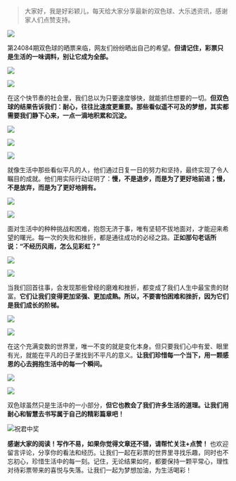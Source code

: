 > 大家好，我是好彩颖儿，每天给大家分享最新的双色球、大乐透资讯，感谢家人们点赞支持。

![](https://cdn.jsdelivr.net/gh/wangwenjie1314/PicCDN/2024-7-11/1720660897499-image.png)

第24084期双色球的晒票来临，网友们纷纷晒出自己的希望。**但请记住，彩票只是生活的一味调料，别让它成为全部。**


![](https://cdn.jsdelivr.net/gh/wangwenjie1314/PicCDN/2024-7-23/1721697177573-image.png)


![](https://cdn.jsdelivr.net/gh/wangwenjie1314/PicCDN/2024-7-23/1721697352340-image.png)


在这个快节奏的社会里，我们总以为只要速度够快，就能抓住想要的一切。**但双色球的结果告诉我们：耐心，往往比速度更重要。那些看似遥不可及的梦想，其实都需要我们静下心来，一点一滴地积累和沉淀。**


![](https://cdn.jsdelivr.net/gh/wangwenjie1314/PicCDN/2024-7-23/1721697184476-image.png)


![](https://cdn.jsdelivr.net/gh/wangwenjie1314/PicCDN/2024-7-23/1721697326305-image.png)


![](https://cdn.jsdelivr.net/gh/wangwenjie1314/PicCDN/2024-7-23/1721697401774-image.png)


就像生活中那些看似平凡的人，他们通过日复一日的努力和坚持，最终实现了令人瞩目的成就。他们用实际行动证明了：**慢，不是退步，而是为了更好地前进；慢，不是放弃，而是为了更好地拥有。**


![](https://cdn.jsdelivr.net/gh/wangwenjie1314/PicCDN/2024-7-23/1721697190795-image.png)

![](https://cdn.jsdelivr.net/gh/wangwenjie1314/PicCDN/2024-7-23/1721697303575-image.png)


面对生活中的种种挑战和困难，抱怨无济于事，唯有坚韧不拔地面对，才能迎来希望的曙光。每一次的失败和挫折，都是通往成功的必经之路。**正如那句老话所说：“不经历风雨，怎么见彩虹？”**


![](https://cdn.jsdelivr.net/gh/wangwenjie1314/PicCDN/2024-7-23/1721697281319-image.png)

![](https://cdn.jsdelivr.net/gh/wangwenjie1314/PicCDN/2024-7-23/1721697197709-image.png)


当我们回首往事，会发现那些曾经的磨难和挫折，都变成了我们人生中最宝贵的财富。**它们让我们变得更加坚强、更加成熟。所以，不要害怕困难和挫折，因为它们是我们成长的阶梯。**


![](https://cdn.jsdelivr.net/gh/wangwenjie1314/PicCDN/2024-7-23/1721697202882-image.png)


![](https://cdn.jsdelivr.net/gh/wangwenjie1314/PicCDN/2024-7-23/1721697220458-image.png)



在这个充满变数的世界里，唯一不变的就是变化本身。但只要我们心中有爱、眼里有光，就能在平凡的日子里找到不平凡的意义。**让我们珍惜每一个当下，用一颗感恩的心去拥抱生活中的每一个瞬间。**


![](https://cdn.jsdelivr.net/gh/wangwenjie1314/PicCDN/2024-7-23/1721697207983-image.png)

![](https://cdn.jsdelivr.net/gh/wangwenjie1314/PicCDN/2024-7-23/1721697214930-image.png)


双色球虽然只是生活中的一小部分，**但它也教会了我们许多生活的道理。让我们用耐心和智慧去书写属于自己的精彩篇章吧！**

![祝君中奖](https://cdn.jsdelivr.net/gh/wangwenjie1314/PicCDN/2024-6-19/1718769631035-image.png)


**感谢大家的阅读！写作不易，如果你觉得文章还不错，请帮忙关注+点赞！** 也欢迎留言评论，分享你的看法和经历。让我们一起在彩票的世界里寻找乐趣，同时也不忘初心，珍惜生活中的每一刻。记住，无论结果如何，都要保持一颗平常心，理性对待彩票带来的喜悦与失落。让我们一起为梦想加油，为生活喝彩！